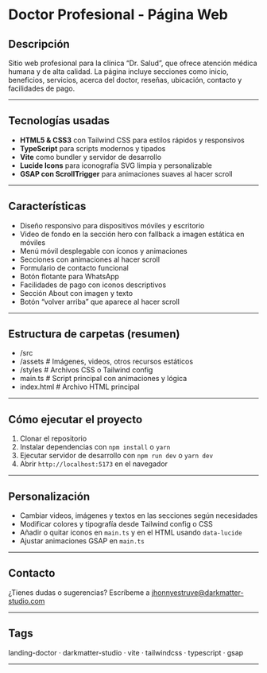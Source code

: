 # Doctor Profesional - Página Web

## Descripción

Sitio web profesional para la clínica “Dr. Salud”, que ofrece atención médica humana y de alta calidad. La página incluye secciones como inicio, beneficios, servicios, acerca del doctor, reseñas, ubicación, contacto y facilidades de pago.

---

## Tecnologías usadas

- **HTML5 & CSS3** con Tailwind CSS para estilos rápidos y responsivos
- **TypeScript** para scripts modernos y tipados
- **Vite** como bundler y servidor de desarrollo
- **Lucide Icons** para iconografía SVG limpia y personalizable
- **GSAP con ScrollTrigger** para animaciones suaves al hacer scroll

---

## Características

- Diseño responsivo para dispositivos móviles y escritorio
- Video de fondo en la sección hero con fallback a imagen estática en móviles
- Menú móvil desplegable con íconos y animaciones
- Secciones con animaciones al hacer scroll
- Formulario de contacto funcional
- Botón flotante para WhatsApp
- Facilidades de pago con iconos descriptivos
- Sección About con imagen y texto
- Botón “volver arriba” que aparece al hacer scroll

---

## Estructura de carpetas (resumen)

- /src
- /assets # Imágenes, videos, otros recursos estáticos
- /styles # Archivos CSS o Tailwind config
- main.ts # Script principal con animaciones y lógica
- index.html # Archivo HTML principal

---

## Cómo ejecutar el proyecto

1. Clonar el repositorio
2. Instalar dependencias con `npm install` o `yarn`
3. Ejecutar servidor de desarrollo con `npm run dev` o `yarn dev`
4. Abrir `http://localhost:5173` en el navegador

---

## Personalización

- Cambiar videos, imágenes y textos en las secciones según necesidades
- Modificar colores y tipografía desde Tailwind config o CSS
- Añadir o quitar iconos en `main.ts` y en el HTML usando `data-lucide`
- Ajustar animaciones GSAP en `main.ts`

---

## Contacto

¿Tienes dudas o sugerencias? Escríbeme a [jhonnyestruve@darkmatter-studio.com](mailto:jhonnyestruve@darkmatter-studio.com)

---

## Tags

landing-doctor · darkmatter-studio · vite · tailwindcss · typescript · gsap

---
